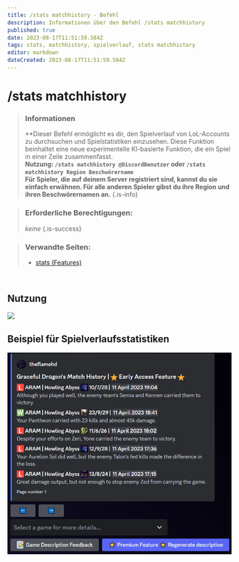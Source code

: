 ```yaml
---
title: /stats matchhistory - Befehl
description: Informationen über den Befehl /stats matchhistory
published: true
date: 2023-08-17T11:51:59.584Z
tags: stats, matchhistory, spielverlauf, stats matchhistory
editor: markdown
dateCreated: 2023-08-17T11:51:59.584Z
---
```


# /stats matchhistory

>### Informationen
>**Dieser Befehl ermöglicht es dir, den Spielverlauf von LoL-Accounts zu durchsuchen und Spielstatistiken einzusehen. Diese Funktion beinhaltet eine neue experimentelle KI-basierte Funktion, die ein Spiel in einer Zeile zusammenfasst. <br>
>**Nutzung: `/stats matchhistory @DiscordBenutzer` oder `/stats matchhistory Region Beschwörername`** <br>
**Für Spieler, die auf deinem Server registriert sind, kannst du sie einfach erwähnen. Für alle anderen Spieler gibst du ihre Region und ihren Beschwörernamen an.**
>{.is-info}

>### Erforderliche Berechtigungen:
> *keine*
>{.is-success}

>### Verwandte Seiten:
>-   [stats (Features)](https://wiki.zoe-discord-bot.ch/en/commands/stats)

<br>

## Nutzung

![](/new_stats_matchhistory.gif)
<br>

## Beispiel für Spielverlaufsstatistiken

![](/new_stats_matchhistory_standard_cropped.png)